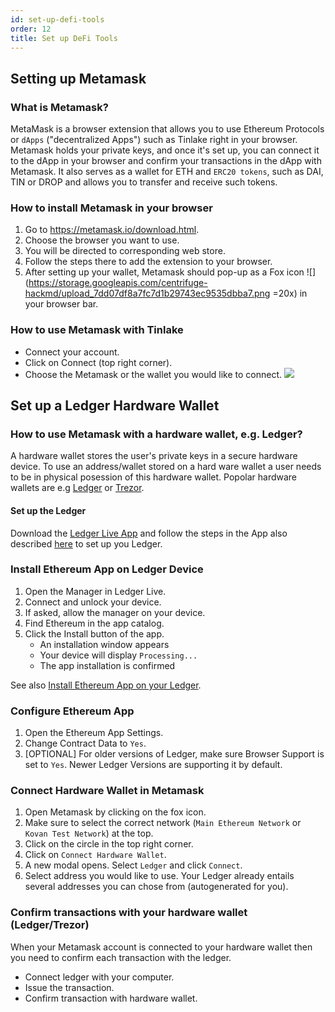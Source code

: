 ```yaml
---
id: set-up-defi-tools
order: 12
title: Set up DeFi Tools
---
```


## Setting up Metamask
### What is Metamask?
MetaMask is a browser extension that allows you to use Ethereum Protocols or `dApps` ("decentralized Apps") such as Tinlake right in your browser. Metamask holds your private keys, and once it's set up, you can connect it to the dApp in your browser and confirm your transactions in the dApp with Metamask. It also serves as a wallet for ETH and `ERC20 tokens`, such as DAI, TIN or DROP and allows you to transfer and receive such tokens.

### How to install Metamask in your browser
1. Go to https://metamask.io/download.html.
2. Choose the browser you want to use.
3. You will be directed to corresponding web store.
4. Follow the steps there to add the extension to your browser.
5. After setting up your wallet, Metamask should pop-up as a Fox icon ![](https://storage.googleapis.com/centrifuge-hackmd/upload_7dd07df8a7fc7d1b29743ec9535dbba7.png =20x) in your browser bar.

### How to use Metamask with Tinlake
- Connect your account.
- Click on Connect (top right corner).
- Choose the Metamask or the wallet you would like to connect.
![](https://storage.googleapis.com/centrifuge-hackmd/upload_7ce191ec0d5455f0228b8e9779c54719.png)

## Set up a Ledger Hardware Wallet
### How to use Metamask with a hardware wallet, e.g. Ledger?
A hardware wallet stores the user's private keys in a secure hardware device. To use an address/wallet stored on a hard ware wallet a user needs to be in physical posession of this hardware wallet. Popolar hardware wallets are e.g [Ledger](https://www.ledger.com/) or [Trezor](https://trezor.io/).

#### Set up the Ledger
Download the [Ledger Live App](https://www.ledger.com/ledger-live/) and follow the steps in the App also described [here]( https://support.ledger.com/hc/en-us/articles/360018784134) to set up you Ledger.

### Install Ethereum App on Ledger Device
1. Open the Manager in Ledger Live.
2. Connect and unlock your device.
3. If asked, allow the manager on your device.
4. Find Ethereum in the app catalog.
5. Click the Install button of the app.
    - An installation window appears
    - Your device will display `Processing...`
    - The app installation is confirmed

See also [Install Ethereum App on your Ledger](https://support.ledger.com/hc/en-us/articles/360009576554-Ethereum-ETH-).

### Configure Ethereum App 

1. Open the Ethereum App Settings.
2. Change Contract Data to `Yes`.
3. [OPTIONAL] For older versions of Ledger, make sure Browser Support is set to `Yes`. Newer Ledger Versions are supporting it by default. 

### Connect Hardware Wallet in Metamask
1. Open Metamask by clicking on the fox icon.
2. Make sure to select the correct network (`Main Ethereum Network` or `Kovan Test Network`) at the top.
3. Click on the circle in the top right corner.
4. Click on `Connect Hardware Wallet`.
5. A new modal opens. Select `Ledger` and click `Connect`.
6. Select address you would like to use. Your Ledger already entails several addresses you can chose from (autogenerated for you).

### Confirm transactions with your hardware wallet (Ledger/Trezor)
When your Metamask account is connected to your hardware wallet then you need to confirm each transaction with the ledger. 

- Connect ledger with your computer.
- Issue the transaction.
- Confirm transaction with hardware wallet.
